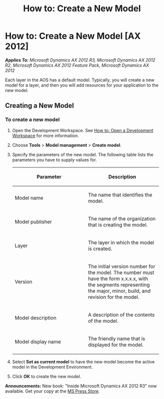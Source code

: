 ﻿---
title: 'How to: Create a New Model'
TOCTitle: 'How to: Create a New Model'
ms:assetid: 31951cd5-1638-47a2-bde8-c0f8624e045b
ms:mtpsurl: https://msdn.microsoft.com/en-us/library/Hh404123(v=AX.60)
ms:contentKeyID: 36956791
ms.date: 05/18/2015
mtps_version: v=AX.60
---

# How to: Create a New Model [AX 2012]


_**Applies To:** Microsoft Dynamics AX 2012 R3, Microsoft Dynamics AX 2012 R2, Microsoft Dynamics AX 2012 Feature Pack, Microsoft Dynamics AX 2012_

Each layer in the AOS has a default model. Typically, you will create a new model for a layer, and then you will add resources for your application to the new model.

## Creating a New Model

### To create a new model

1.  Open the Development Workspace. See [How to: Open a Development Workspace](how-to-open-a-development-workspace.md) for more information.

2.  Choose **Tools** \> **Model management** \> **Create model**.

3.  Specify the parameters of the new model. The following table lists the parameters you have to supply values for.
    
    <table>
    <colgroup>
    <col style="width: 50%" />
    <col style="width: 50%" />
    </colgroup>
    <thead>
    <tr class="header">
    <th><p>Parameter</p></th>
    <th><p>Description</p></th>
    </tr>
    </thead>
    <tbody>
    <tr class="odd">
    <td><p>Model name</p></td>
    <td><p>The name that identifies the model.</p></td>
    </tr>
    <tr class="even">
    <td><p>Model publisher</p></td>
    <td><p>The name of the organization that is creating the model.</p></td>
    </tr>
    <tr class="odd">
    <td><p>Layer</p></td>
    <td><p>The layer in which the model is created.</p></td>
    </tr>
    <tr class="even">
    <td><p>Version</p></td>
    <td><p>The initial version number for the model. The number must have the form x.x.x.x, with the segments representing the major, minor, build, and revision for the model.</p></td>
    </tr>
    <tr class="odd">
    <td><p>Model description</p></td>
    <td><p>A description of the contents of the model.</p></td>
    </tr>
    <tr class="even">
    <td><p>Model display name</p></td>
    <td><p>The friendly name that is displayed for the model.</p></td>
    </tr>
    </tbody>
    </table>


4.  Select **Set as current model** to have the new model become the active model in the Development Environment.

5.  Click **OK** to create the new model.

  
**Announcements:** New book: "Inside Microsoft Dynamics AX 2012 R3" now available. Get your copy at the [MS Press Store](https://www.microsoftpressstore.com/store/inside-microsoft-dynamics-ax-2012-r3-9780735685109).

